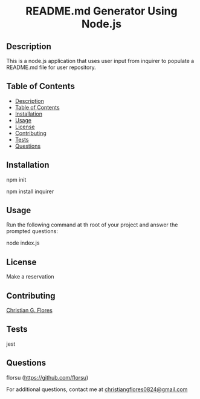 <h1 align="center">README.md Generator Using Node.js</h1>

<a name="description"></a>
## Description
 This is a node.js application that uses user input from inquirer to populate a README.md file for user repository.

<a name="toc"></a>
## Table of Contents
- [Description](#description)
- [Table of Contents](#toc)
- [Installation](#installation)  
- [Usage](#usage)
- [License](#license)  
- [Contributing](#contributing)  
- [Tests](#tests)
- [Questions](#questions)  

<a name="installation"></a>
## Installation
npm init

npm install inquirer

<a name="usage"></a>
## Usage
Run the following command at th root of your project and answer the prompted questions:

node index.js

<a name="license"></a>
## License
Make a reservation

<a name="contributing"></a>
## Contributing
[Christian G. Flores](https://github.com/florsu)

<a name="tests"></a>
## Tests
jest

<a name="questions"></a>
## Questions
florsu (https://github.com/florsu)

For additional questions, contact me at christiangflores0824@gmail.com 

